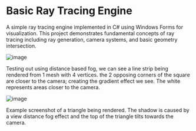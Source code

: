 # Basic Ray Tracing Engine
A simple ray tracing engine implemented in C# using Windows Forms for visualization. This project demonstrates fundamental concepts of ray tracing including ray generation, camera systems, and basic geometry intersection.

![image](https://github.com/user-attachments/assets/c276c71a-a990-4c8e-891d-bc7d70002734)

Testing out using distance based fog, we can see a line strip being rendered from 1 mesh with 4 vertices. the 2 opposing corners of the square are closer to the camera; creating the gradient effect we see. The white represents areas closer to the camera.

![image](https://github.com/user-attachments/assets/d56b7b3e-27d1-477c-8a08-38454ca0943a)

Example screenshot of a triangle being rendered. The shadow is caused by a view distance fog effect and the top of the triangle tilts towards the camera.
